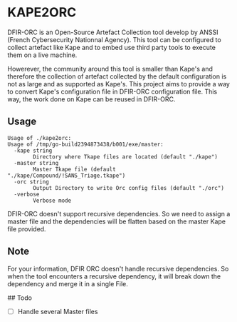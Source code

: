 # KAPE2ORC

DFIR-ORC is an Open-Source Artefact Collection tool develop by ANSSI (French Cybersecurity Nationnal Agency). This tool can be configured to collect artefact like Kape and to embed use third party tools to execute them on a live machine.

Howerever, the community around this tool is smaller than Kape's and therefore the collection of artefact collected by the default configuration is not as large and as supported as Kape's. This project aims to provide a way to convert Kape's configuration file in DFIR-ORC configuration file. This way, the work done on Kape can be reused in DFIR-ORC. 

## Usage

```
Usage of ./kape2orc:
Usage of /tmp/go-build2394873438/b001/exe/master:
  -kape string
    	Directory where Tkape files are located (default "./kape")
  -master string
    	Master Tkape file (default "./kape/Compound/!SANS_Triage.tkape")
  -orc string
    	Output Directory to write Orc config files (default "./orc")
  -verbose
    	Verbose mode
```

DFIR-ORC doesn't support recursive dependencies. So we need to assign a master file and the dependencies will be flatten based on the master Kape file provided.

## Note

For your information, DFIR ORC doesn't handle recursive dependencies. So when the tool encounters a recursive dependency, it will break down the dependency and merge it in a single File.

## Todo

- [ ] Handle several Master files
